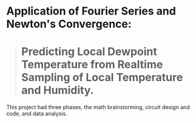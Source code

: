 # Application of Fourier Series and Newton's Convergence: 
># Predicting Local Dewpoint Temperature from Realtime Sampling of Local Temperature and Humidity.
This project had three phases, the math brainstorming, circuit design and code, and data analysis. 
